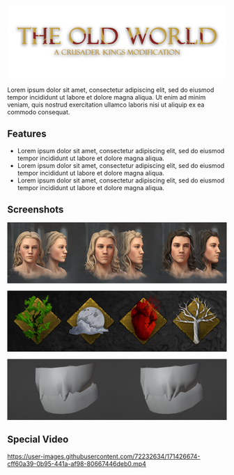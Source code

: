 ![Title](art/text.png)

Lorem ipsum dolor sit amet, consectetur adipiscing elit, sed do eiusmod tempor incididunt ut labore et dolore magna aliqua. Ut enim ad minim veniam, quis nostrud exercitation ullamco laboris nisi ut aliquip ex ea commodo consequat.

## Features

- Lorem ipsum dolor sit amet, consectetur adipiscing elit, sed do eiusmod tempor incididunt ut labore et dolore magna aliqua.  
- Lorem ipsum dolor sit amet, consectetur adipiscing elit, sed do eiusmod tempor incididunt ut labore et dolore magna aliqua.  
- Lorem ipsum dolor sit amet, consectetur adipiscing elit, sed do eiusmod tempor incididunt ut labore et dolore magna aliqua.

## Screenshots

![Image 1](preview/image-1.png)

![Image 2](preview/image-2.png)

![Image 3](preview/image-3.png)

## Special Video

https://user-images.githubusercontent.com/72232634/171426674-cff60a39-0b95-441a-af98-80667446deb0.mp4
